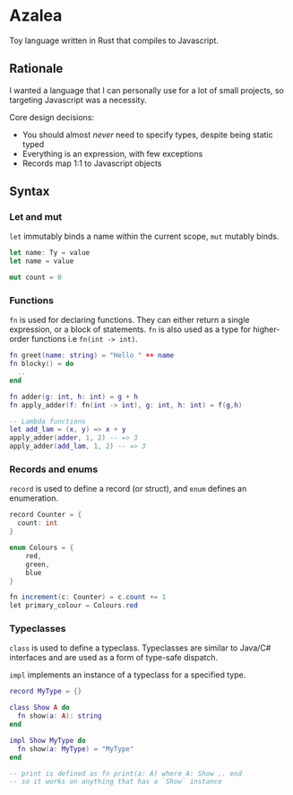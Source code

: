 # Azalea

Toy language written in Rust that compiles to Javascript.

## Rationale

I wanted a language that I can personally use for a lot of small projects, so targeting Javascript was a necessity.

Core design decisions:

- You should almost _never_ need to specify types, despite being static typed
- Everything is an expression, with few exceptions
- Records map 1:1 to Javascript objects

## Syntax

### Let and mut

`let` immutably binds a name within the current scope, `mut` mutably binds.

```rs
let name: Ty = value
let name = value

mut count = 0
```

### Functions

`fn` is used for declaring functions. They can either return a single expression, or a block of statements.
`fn` is also used as a type for higher-order functions i.e `fn(int -> int)`.

```lua
fn greet(name: string) = "Hello " ++ name
fn blocky() = do
  ..
end

fn adder(g: int, h: int) = g + h
fn apply_adder(f: fn(int -> int), g: int, h: int) = f(g,h)

-- Lambda functions
let add_lam = (x, y) => x + y
apply_adder(adder, 1, 2) -- => 3
apply_adder(add_lam, 1, 2) -- => 3
```

### Records and enums

`record` is used to define a record (or struct), and `enum` defines an enumeration.

```cs
record Counter = {
  count: int
}

enum Colours = {
    red,
    green,
    blue
}

fn increment(c: Counter) = c.count += 1
let primary_colour = Colours.red
```

### Typeclasses

`class` is used to define a typeclass. Typeclasses are similar to Java/C# interfaces
and are used as a form of type-safe dispatch.

`impl` implements an instance of a typeclass for a specified type.

```lua
record MyType = {}

class Show A do
  fn show(a: A): string
end

impl Show MyType do
  fn show(a: MyType) = "MyType"
end

-- print is defined as fn print(a: A) where A: Show .. end
-- so it works on anything that has a `Show` instance
```
